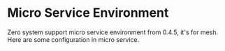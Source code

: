 # Micro Service Environment

Zero system support micro service environment from 0.4.5, it's for mesh. Here are some configuration in micro service.



